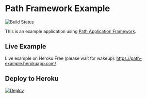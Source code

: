 # Path Framework Example

[![Build Status](https://travis-ci.org/innovad/path-example.svg?branch=master)](https://travis-ci.org/innovad/path-example)

This is an example application using <a href="https://github.com/innovad/path">Path Application Framework</a>.

## Live Example
Live example on Heroku Free (please wait for wakeup): https://path-example.herokuapp.com/


## Deploy to Heroku
[![Deploy](https://www.herokucdn.com/deploy/button.svg)](https://heroku.com/deploy?template=https://github.com/Bruermar/Path-Framework_BSC_Bruermar)
